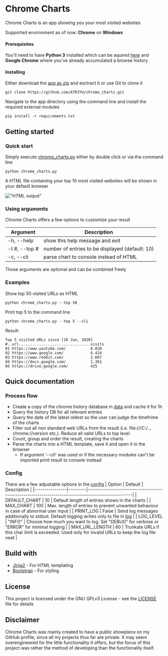 # Chrome Charts

Chrome Charts is an app showing you your most visited websites

Supported environment as of now: **Chrome** on **Windows**

#### Prerequisites

You'll need to have **Python 3** installed which can be aquired [here](https://www.python.org/downloads/) and **Google Chrome** where you've already accumulated a browse history

#### Installing

Either download the [app as zip](https://github.com/47R3YU/chrome_charts/archive/master.zip) and exctract it or use Git to clone it

```
git clone https://github.com/47R3YU/chrome_charts.git
```

Navigate to the app directory using the command line and install the required external modules

```
pip install -r requirements.txt
```

## Getting started
### Quick start
Simply execute [chrome_charts.py](chrome_charts.py) either by double click or via the command line
```
python chrome_charts.py
```
A HTML file containing your top 10 most visited websites will be shown in your default browser

!["HTML output"](https://i.imgur.com/EpQoQpJ.png)

### Using arguments
Chrome Charts offers a few options to customize your result

| Argument      | Description                                     |
| ------------- |------------------------------------------------ |
| -h, --help    | show this help message and exit                 |
| -t #, --top # | number of entries to be displayed (default: 10) |
| -c, --cli     | parse chart to console instead of HTML          |

Those arguments are optional and can be combined freely

### Examples
Show top 50 visited URLs as HTML
```
python chrome_charts.py --top 50
```
Print top 5 to the command line
```
python chrome_charts.py --top 5 --cli
```
Result:
```
Top 5 visited URLs since [16 Jan, 2020]
#..url................................visits
01 https://www.youtube.com/           8.020
02 https://www.google.com/            6.424
03 https://www.reddit.com/            2.607
04 https://docs.google.com/           1.361
05 https://drive.google.com/          425
```

## Quick documentation
### Process flow
* Create a copy of the chrome history database in [data](/data) and cache it for 1h
* Query the history DB for all relevant entries
* Query the date of the latest oldest so the user can judge the timefrime of the charts
* Filter out all non standard web URLs from the result (i.e. file:///C:/.., chrome://version etc.). Reduce all valid URLs to top level
* Count, group and order the result, creating the charts
* Parse the charts into a HTML template, save it and open it in the browser
    * If argument '--cli' was used or if the necessary modules can't be imported print result to console instead

### Config
There are a few adjustable options in the [config](/core/config.py)
| Option         | Default | Description                                                                                        |
|----------------|---------|----------------------------------------------------------------------------------------------------|
| DEFAULT_CHART  | 10      | Default length of entries shown in the charts                                                      |
| MAX_CHART      | 100     | Max. length of entries to prevent unwanted behaviour in case of abnormal user input                |
| PRINT_LOG      | False   | Send log messages additionally to stdout. Default logging writes only to file in [log](/log)       |
| LOG_LEVEL      | "INFO"  | Choose how much you want to log. Set "DEBUG" for verbose or "ERROR" for minimal logging            |
| MAX_URL_LENGTH | 60      | Trunkate URLs if this char limit is exceeded. Used only for invalid URLs to keep the log file neat |

## Build with
* [Jinja2](https://github.com/pallets/jinja) - For HTML templating
* [Bootstrap](https://getbootstrap.com/) - For styling

## License

This project is licensed under the GNU GPLv3 License - see the [LICENSE](LICENSE) file for details

## Disclaimer
Chrome Charts was mainly created to have a public showpiece on my GitHub profile, since all my projects thus far are private. It may seem overengineered for the little functionality it offers, but the focus of this project was rather the method of developing than the functionality itself.